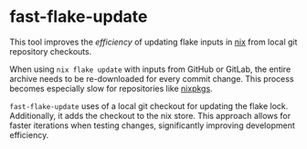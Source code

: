 # fast-flake-update

This tool improves the _efficiency_ of updating flake inputs in
[nix](https://nixos.org) from local git repository checkouts.

When using `nix flake update` with inputs from GitHub or GitLab, the entire
archive needs to be re-downloaded for every commit change. This process becomes
especially slow for repositories like
[nixpkgs](https://github.com/NixOS/nixpkgs).

`fast-flake-update` uses of a local git checkout for updating the flake lock.
Additionally, it adds the checkout to the nix store. This approach allows for
faster iterations when testing changes, significantly improving development
efficiency.
